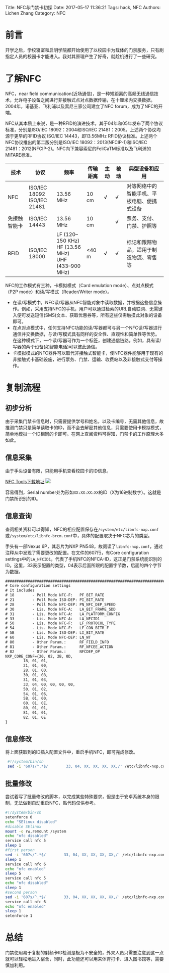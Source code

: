 Title: NFC与门禁卡初探
Date: 2017-05-17 11:36:21
Tags: hack, NFC
Authors: Lichen Zhang
Category: NFC


# 前言

开学之后，学校寝室和启明学院都开始使用了以校园卡为载体的门禁服务，只有刷指定人员的校园卡才能进入。我对其原理产生了好奇，就趁机进行了一些研究。

# 了解NFC

NFC，near field communication(近场通信)，是一种短距离的高频无线通信技术，允许电子设备之间进行非接触式点对点数据传输，在十厘米内交换数据。2004年，诺基亚、飞利浦以及索尼三家公司建立了NFC forum，成为了NFC的开端。

NFC从其本质上来说，是一种RFID的演进技术，其于04年和05年发布了两个协议标准，分别是ISO/IEC 18092：2004和ISO/IEC 21481：2005。上述两个协议均源于更早的RFID协议 ISO/IEC 14443，即13.56MHz RFID协议标准。上述两个NFC协议推出的第二版分别是ISO/IEC 18092：2013(NFCIP-1)和ISO/IEC 21481：2012(NFCIP-2)。NFC向下兼容索尼的FeliCaTM标准以及飞利浦的MIFARE标准。

| 技术     | 协议                             | 频率                                       | 传输距离  | 主动   | 被动   | 典型设备和应用               |
| ------ | ------------------------------ | ---------------------------------------- | ----- | ---- | ---- | --------------------- |
| NFC    | ISO/IEC 18092<br>ISO/IEC 21481 | 13.56 MHz                                | 10 cm | √    | √    | 对等网络中的智能手机、平板电脑、便携式设备 |
| 免接触智能卡 | ISO/IEC 14443                  | 13.56 MHz                                | 10 cm |      | √    | 票务、支付、门禁、护照等          |
| RFID   | ISO/IEC 18000                  | LF (120–150 KHz)<br>HF (13.56 MHz)<br>UHF (433–900 MHz) | <40 m | √    | √    | 标记和跟踪物品，适用于制造物流、零售等   |

NFC的工作模式有三种，卡模拟模式（Card emulation mode）、点对点模式（P2P mode）和读/写模式（Reader/Writer mode）。

+ 在读/写模式中，NFC读/写器从NFC智能对象中读取数据，并根据这些信息操作。例如，采用支持NFC的手机，用户可以通过检索的URL自动联网、无需键入便可发送短信(SMS)文本、获取优惠券等，所有这些仅需触摸此对象的设备即可。
+ 在点对点模式中，任何支持NFC功能的读/写器都可与另一个NFC读/写器进行通信并交换数据，与读/写模式具有同样的安全性、直观性和简单性等优势。在这种模式下，一个读/写器可作为一个标签，创建通信链路。例如，具有读/写器的两个设备(如智能电话)可以彼此通信。
+ 卡模拟模式的NFC器件可以取代非接触式智能卡，使NFC器件能够用于现有的非接触式卡基础设施，进行票务、门禁、运输、收费站以及非接触式支付等操作。

# 复制流程

## 初步分析

由于采集门禁卡信息时，只需要提供学号和姓名，以及卡编号，无需其他信息，故推测门禁只是简单读取卡的ID，而不会去解密其他信息，只需要使用卡模拟模式，简单地模拟一个ID相同的卡即可。在网上查阅资料可得知，门禁卡的工作原理大多如此。

## 信息采集

由于手头设备有限，只能用手机查看校园卡的ID信息。

[NFC Tools下载地址](https://play.google.com/store/apps/details?id=com.wakdev.wdnfc)
![](/images/ID-information.jpg)

容易得到，Serial number处为形如`XX:XX:XX:XX`的ID（X为16进制数字）。这就是门禁所识别的ID。

## 信息查询

查阅相关资料可以得知，NFC的相应配置保存在`/system/etc/libnfc-nxp.conf`或`/system/etc/libnfc-brcm.conf`中，具体的配置取决于NFC芯片的类型。

手头有一部Nexus 6P，其芯片为NXP PN548，故阅读了`libnfc-nxp.conf`，通过注释从中发现了需要更改的配置。在文件的607行，有Core configuration settings中的`LA_NFCID1`，代表了手机NFC的NFCA-ID，这正是门禁系统能识别的ID。这里，33表示配置的类型，04表示后面所跟的配置字节数，后面的四个字节为数据。

```xml
###############################################################################
# Core configuration settings
# It includes
# 18        - Poll Mode NFC-F:   PF_BIT_RATE
# 21        - Poll Mode ISO-DEP: PI_BIT_RATE
# 28        - Poll Mode NFC-DEP: PN_NFC_DEP_SPEED
# 30        - Lis. Mode NFC-A:   LA_BIT_FRAME_SDD
# 31        - Lis. Mode NFC-A:   LA_PLATFORM_CONFIG
# 33        - Lis. Mode NFC-A:   LA_NFCID1
# 50        - Lis. Mode NFC-F:   LF_PROTOCOL_TYPE
# 54        - Lis. Mode NFC-F:   LF_CON_BITR_F
# 5B        - Lis. Mode ISO-DEP: LI_BIT_RATE
# 60        - Lis. Mode NFC-DEP: LN_WT
# 80        - Other Param.:      RF_FIELD_INFO
# 81        - Other Param.:      RF_NFCEE_ACTION
# 82        - Other Param.:      NFCDEP_OP
NXP_CORE_CONF={20, 02, 2B, 0D,
        18, 01, 01,
        21, 01, 00,
        28, 01, 00,
        30, 01, 08,
        31, 01, 03,
        33, 04, 00, 00, 00, 00,
        50, 01, 02,
        54, 01, 06,
        5B, 01, 00,
        60, 01, 0E,
        80, 01, 01,
        81, 01, 01,
        82, 01, 0E
}
```

## 信息修改

将上面获取到的ID插入配置文件中，重启手机NFC，即可完成修改。

```sh
 #!/system/bin/sh
 sed -i '607s/^.*$/        33, 04, XX, XX, XX, XX,/' /etc/libnfc-nxp.conf
```

## 批量修改

尝试着写了批量修改的脚本，以完成某些特殊要求，但是由于安卓系统本身的限制，无法做到自动重启NFC，贴代码仅供参考。

```sh
#!/system/bin/sh
setenforce 0
echo "SElinux disabled"
#disable SElinux
mount -o rw,remount /system
echo "nfc disabled"
service call nfc 5
sleep 1
#first person
sed -i '607s/^.*$/        33, 04, XX, XX, XX, XX,/' /etc/libnfc-nxp.conf
sleep 1
service call nfc 6
echo "nfc enabled"
sleep 5
service call nfc 5
echo "nfc disabled"
sleep 1
#second person
sed -i '607s/^.*$/        33, 04, XX, XX, XX, XX,/' /etc/libnfc-nxp.conf
service call nfc 6
echo "nfc enabled"
sleep 1
setenforce 1
```

# 总结

门禁使用易于复制的射频卡ID检测是极为不安全的，外来人员只需要注意到这一点就可以轻松地进入宿舍，同时，此功能还可以用来体育打卡、进入图书馆等，需要慎加利用。
